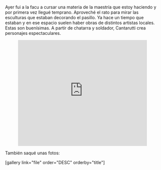 <html><body><p style="text-align: left;">Ayer fui a la facu a cursar una materia de la maestría que estoy haciendo y por primera vez llegué temprano. Aproveché el rato para mirar las esculturas que estaban decorando el pasillo. Ya hace un tiempo que estaban y en ese espacio suelen haber obras de distintos artistas locales. Estas son buenísimas. A partir de chatarra y soldador, Cantarutti crea personajes espectaculares.</p>

<center>

<iframe width="420" height="345" src="http://www.youtube.com/embed/JIHC2S45QoE" frameborder="0" allowfullscreen></iframe>

</center>



También saqué unas fotos:



[gallery link="file" order="DESC" orderby="title"]</body></html>